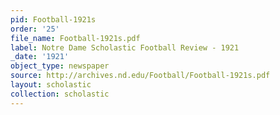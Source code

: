 ```yaml
---
pid: Football-1921s
order: '25'
file_name: Football-1921s.pdf
label: Notre Dame Scholastic Football Review - 1921
_date: '1921'
object_type: newspaper
source: http://archives.nd.edu/Football/Football-1921s.pdf
layout: scholastic
collection: scholastic
---
```

